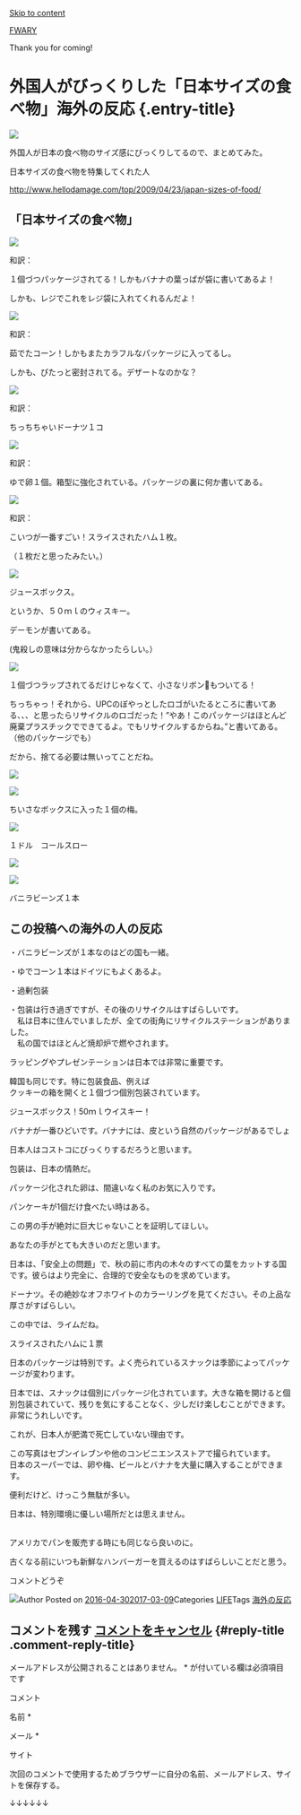 [Skip to content](index.html#content)

[FWARY](../../../../index.html)

Thank you for coming!

外国人がびっくりした「日本サイズの食べ物」海外の反応 {.entry-title}
====================================================

![](http://localhost/wordpress/wp-content/uploads/2016/06/f2Bban9.jpg)

外国人が日本の食べ物のサイズ感にびっくりしてるので、まとめてみた。

日本サイズの食べ物を特集してくれた人

http://www.hellodamage.com/top/2009/04/23/japan-sizes-of-food/

「日本サイズの食べ物」
----------------------

[![](https://4.bp.blogspot.com/-aBK-5fd6L9I/VzPqQoy0AlI/AAAAAAAAA3U/QET8SvVUOgMIw1WjF5-Nd-_BRwoeVYXWQCK4B/s320/f+ban9.jpg)](http://4.bp.blogspot.com/-aBK-5fd6L9I/VzPqQoy0AlI/AAAAAAAAA3U/QET8SvVUOgMIw1WjF5-Nd-_BRwoeVYXWQCK4B/s1600/f+ban9.jpg)

和訳：

１個づつパッケージされてる！しかもバナナの葉っぱが袋に書いてあるよ！

しかも、レジでこれをレジ袋に入れてくれるんだよ！

[![](https://3.bp.blogspot.com/-4AvyJVIousw/VzPq56IiaGI/AAAAAAAAA3g/8eSD06AxQ-cFA238c-INo-rVbH-BLMlDwCK4B/s320/f+corn1.jpg)](http://3.bp.blogspot.com/-4AvyJVIousw/VzPq56IiaGI/AAAAAAAAA3g/8eSD06AxQ-cFA238c-INo-rVbH-BLMlDwCK4B/s1600/f+corn1.jpg)

和訳：

茹でたコーン！しかもまたカラフルなパッケージに入ってるし。

しかも、ぴたっと密封されてる。デザートなのかな？

[![](https://3.bp.blogspot.com/-Ulu2bTQ7gN8/VzPrrg2P7yI/AAAAAAAAA3s/PI2vfFBsqMIRV5C_Om5CneXmOKMOP1pGQCK4B/s320/f+donut.jpg)](http://3.bp.blogspot.com/-Ulu2bTQ7gN8/VzPrrg2P7yI/AAAAAAAAA3s/PI2vfFBsqMIRV5C_Om5CneXmOKMOP1pGQCK4B/s1600/f+donut.jpg)

和訳：

ちっちちゃいドーナツ１コ

[![](https://2.bp.blogspot.com/-Wykrs_wqI4I/VzPrw1bR9nI/AAAAAAAAA30/Sid9Zm8-MKQ3QulFi5CJrHw5MwxMhA-JQCK4B/s320/f+egg.jpg)](http://2.bp.blogspot.com/-Wykrs_wqI4I/VzPrw1bR9nI/AAAAAAAAA30/Sid9Zm8-MKQ3QulFi5CJrHw5MwxMhA-JQCK4B/s1600/f+egg.jpg)

和訳：

ゆで卵１個。箱型に強化されている。パッケージの裏に何か書いてある。

[![](https://3.bp.blogspot.com/-56-n8qbRfOI/VzPr2IhpV1I/AAAAAAAAA38/Aci2M8KkCXUw674Oid8IFmeLjNJOvx3UQCK4B/s320/f+ham+side.jpg)](http://3.bp.blogspot.com/-56-n8qbRfOI/VzPr2IhpV1I/AAAAAAAAA38/Aci2M8KkCXUw674Oid8IFmeLjNJOvx3UQCK4B/s1600/f+ham+side.jpg)

和訳：

こいつが一番すごい！スライスされたハム１枚。

（１枚だと思ったみたい。）

[![](https://3.bp.blogspot.com/-fkok9_HqqNI/VzPsvp93Q6I/AAAAAAAAA4I/Qvh0ghixf9E7GME3tKxrhM2Q9Bl7xl2iQCK4B/s320/f+juicebox.jpg)](http://3.bp.blogspot.com/-fkok9_HqqNI/VzPsvp93Q6I/AAAAAAAAA4I/Qvh0ghixf9E7GME3tKxrhM2Q9Bl7xl2iQCK4B/s1600/f+juicebox.jpg)

ジュースボックス。

というか、５０ｍｌのウィスキー。

デーモンが書いてある。

(鬼殺しの意味は分からなかったらしい。）

[![](https://4.bp.blogspot.com/-kVR65gTajv0/VzPu0oXMOsI/AAAAAAAAA4U/Od6k36hYXuU21VRBmgY-rlpvBWsn_v47wCK4B/s320/f+mini+lime.jpg)](http://4.bp.blogspot.com/-kVR65gTajv0/VzPu0oXMOsI/AAAAAAAAA4U/Od6k36hYXuU21VRBmgY-rlpvBWsn_v47wCK4B/s1600/f+mini+lime.jpg)

１個づつラップされてるだけじゃなくて、小さなリボン🎀もついてる！

ちっちゃっ！それから、UPCのぼやっとしたロゴがいたるところに書いてある、、、と思ったらリサイクルのロゴだった！”やあ！このパッケージはほとんど廃棄プラスチックでできてるよ。でもリサイクルするからね。”と書いてある。（他のパッケージでも）

だから、捨てる必要は無いってことだね。

[![](https://4.bp.blogspot.com/-AHzulsqEFqo/VzPwu-lj__I/AAAAAAAAA4g/00Ht1X-uFLg3hIMwSsaITLB7aYFCH4PEQCK4B/s320/f+minifanta.jpg)](http://4.bp.blogspot.com/-AHzulsqEFqo/VzPwu-lj__I/AAAAAAAAA4g/00Ht1X-uFLg3hIMwSsaITLB7aYFCH4PEQCK4B/s1600/f+minifanta.jpg)

[![](https://4.bp.blogspot.com/-P2Pjzt3HkLY/VzPxmgaYNFI/AAAAAAAAA40/FUlw5nlKR9Y1i5OCpLjV_uCYVxPaDwIdwCK4B/s320/f+plum.jpg)](http://4.bp.blogspot.com/-P2Pjzt3HkLY/VzPxmgaYNFI/AAAAAAAAA40/FUlw5nlKR9Y1i5OCpLjV_uCYVxPaDwIdwCK4B/s1600/f+plum.jpg)

ちいさなボックスに入った１個の梅。

[![](https://3.bp.blogspot.com/-M2BWsTMnESQ/VzPxpXBQ7GI/AAAAAAAAA48/In0v7-JzhWIc3zJHYHBeTb8cTWAkB5w6ACK4B/s320/f_slaw.jpg)](http://3.bp.blogspot.com/-M2BWsTMnESQ/VzPxpXBQ7GI/AAAAAAAAA48/In0v7-JzhWIc3zJHYHBeTb8cTWAkB5w6ACK4B/s1600/f_slaw.jpg)

１ドル　コールスロー

[![](https://1.bp.blogspot.com/-s4B5CUFSTbc/VzPxrdNmUjI/AAAAAAAAA5I/E7UAvgk7NWI93Y3Ly3pXRKcMQN7jUU-EACK4B/s320/f_beer.jpg)](http://1.bp.blogspot.com/-s4B5CUFSTbc/VzPxrdNmUjI/AAAAAAAAA5I/E7UAvgk7NWI93Y3Ly3pXRKcMQN7jUU-EACK4B/s1600/f_beer.jpg)

[![](https://2.bp.blogspot.com/-sQ3ahpkA4KA/VzPw4i5WRqI/AAAAAAAAA4o/iUIcY9wlT6A3r9MdemWFOhXq2XwRNJ52ACK4B/s320/fvanilla.jpg)](http://2.bp.blogspot.com/-sQ3ahpkA4KA/VzPw4i5WRqI/AAAAAAAAA4o/iUIcY9wlT6A3r9MdemWFOhXq2XwRNJ52ACK4B/s1600/fvanilla.jpg)

バニラビーンズ１本

この投稿への海外の人の反応
--------------------------

・バニラビーンズが１本なのはどの国も一緒。

・ゆでコーン１本はドイツにもよくあるよ。

・過剰包装

・包装は行き過ぎですが、その後のリサイクルはすばらしいです。\
　私は日本に住んでいましたが、全ての街角にリサイクルステーションがありました。\
　私の国ではほとんど焼却炉で燃やされます。

ラッピングやプレゼンテーションは日本では非常に重要です。

韓国も同じです。特に包装食品、例えば\
クッキーの箱を開くと１個づつ個別包装されています。

ジュースボックス！50ｍｌウイスキー！

バナナが一番ひどいです。バナナには、皮という自然のパッケージがあるでしょ

日本人はコストコにびっくりするだろうと思います。

包装は、日本の情熱だ。

パッケージ化された卵は、間違いなく私のお気に入りです。

パンケーキが1個だけ食べたい時はある。

この男の手が絶対に巨大じゃないことを証明してほしい。

あなたの手がとても大きいのだと思います。

日本は、「安全上の問題」で、秋の前に市内の木々のすべての葉をカットする国です。彼らはより完全に、合理的で安全なものを求めています。

ドーナツ。その絶妙なオフホワイトのカラーリングを見てください。その上品な厚さがすばらしい。

この中では、ライムだね。

スライスされたハムに１票

日本のパッケージは特別です。よく売られているスナックは季節によってパッケージが変わります。

日本では、スナックは個別にパッケージ化されています。大きな箱を開けると個別包装されていて、残りを気にすることなく、少しだけ楽しむことができます。非常にうれしいです。

これが、日本人が肥満で死亡していない理由です。

この写真はセブンイレブンや他のコンビニエンスストアで撮られています。\
日本のスーパーでは、卵や梅、ビールとバナナを大量に購入することができます。

便利だけど、けっこう無駄が多い。

日本は、特別環境に優しい場所だとは思えません。

\
アメリカでパンを販売する時にも同じなら良いのに。

古くなる前にいつも新鮮なハンバーガーを買えるのはすばらしいことだと思う。

コメントどうぞ

![](http://1.gravatar.com/avatar/?s=49&d=mm&r=g)Author
[](http://localhost/wordpress/author/)Posted on
[2016-04-302017-03-09](index.html)Categories
[LIFE](../../../../category/life/index.html)Tags
[海外の反応](../../../../tag/海外の反応/index.html)

コメントを残す [コメントをキャンセル](index.html#respond) {#reply-title .comment-reply-title}
---------------------------------------------------------

メールアドレスが公開されることはありません。 \*
が付いている欄は必須項目です

コメント

名前 \*

メール \*

サイト

次回のコメントで使用するためブラウザーに自分の名前、メールアドレス、サイトを保存する。

↓↓↓↓↓↓
